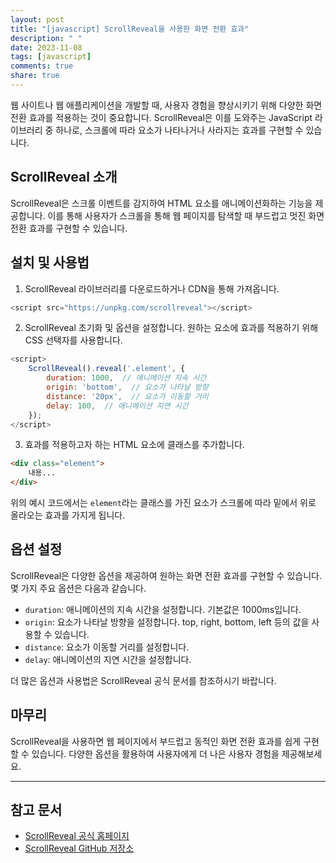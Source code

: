```yaml
---
layout: post
title: "[javascript] ScrollReveal을 사용한 화면 전환 효과"
description: " "
date: 2023-11-08
tags: [javascript]
comments: true
share: true
---
```


웹 사이트나 웹 애플리케이션을 개발할 때, 사용자 경험을 향상시키기 위해 다양한 화면 전환 효과를 적용하는 것이 중요합니다. ScrollReveal은 이를 도와주는 JavaScript 라이브러리 중 하나로, 스크롤에 따라 요소가 나타나거나 사라지는 효과를 구현할 수 있습니다.

## ScrollReveal 소개

ScrollReveal은 스크롤 이벤트를 감지하여 HTML 요소를 애니메이션화하는 기능을 제공합니다. 이를 통해 사용자가 스크롤을 통해 웹 페이지를 탐색할 때 부드럽고 멋진 화면 전환 효과를 구현할 수 있습니다.

## 설치 및 사용법

1. ScrollReveal 라이브러리를 다운로드하거나 CDN을 통해 가져옵니다.

```javascript
<script src="https://unpkg.com/scrollreveal"></script>
```

2. ScrollReveal 초기화 및 옵션을 설정합니다. 원하는 요소에 효과를 적용하기 위해 CSS 선택자를 사용합니다.

```javascript
<script>
    ScrollReveal().reveal('.element', {
        duration: 1000,  // 애니메이션 지속 시간
        origin: 'bottom',  // 요소가 나타날 방향
        distance: '20px',  // 요소가 이동할 거리
        delay: 100,  // 애니메이션 지연 시간
    });
</script>
```

3. 효과를 적용하고자 하는 HTML 요소에 클래스를 추가합니다.

```html
<div class="element">
    내용...
</div>
```

위의 예시 코드에서는 `element`라는 클래스를 가진 요소가 스크롤에 따라 밑에서 위로 올라오는 효과를 가지게 됩니다.

## 옵션 설정

ScrollReveal은 다양한 옵션을 제공하여 원하는 화면 전환 효과를 구현할 수 있습니다. 몇 가지 주요 옵션은 다음과 같습니다.

- `duration`: 애니메이션의 지속 시간을 설정합니다. 기본값은 1000ms입니다.
- `origin`: 요소가 나타날 방향을 설정합니다. top, right, bottom, left 등의 값을 사용할 수 있습니다.
- `distance`: 요소가 이동할 거리를 설정합니다.
- `delay`: 애니메이션의 지연 시간을 설정합니다.

더 많은 옵션과 사용법은 ScrollReveal 공식 문서를 참조하시기 바랍니다.

## 마무리

ScrollReveal을 사용하면 웹 페이지에서 부드럽고 동적인 화면 전환 효과를 쉽게 구현할 수 있습니다. 다양한 옵션을 활용하여 사용자에게 더 나은 사용자 경험을 제공해보세요.

---

## 참고 문서

- [ScrollReveal 공식 홈페이지](https://scrollrevealjs.org/)
- [ScrollReveal GitHub 저장소](https://github.com/jlmakes/scrollreveal)
